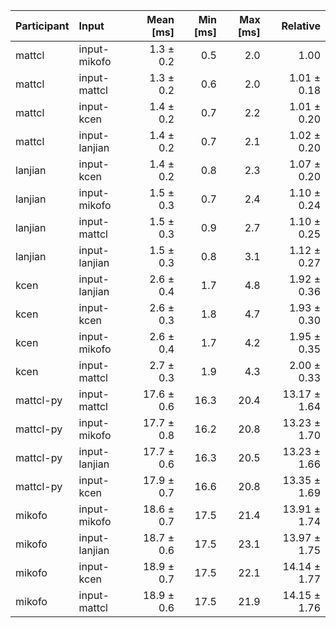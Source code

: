 | Participant | Input | Mean [ms] | Min [ms] | Max [ms] | Relative |
|:---|:---|---:|---:|---:|---:|
| mattcl | input-mikofo | 1.3 ± 0.2 | 0.5 | 2.0 | 1.00 |
| mattcl | input-mattcl | 1.3 ± 0.2 | 0.6 | 2.0 | 1.01 ± 0.18 |
| mattcl | input-kcen | 1.4 ± 0.2 | 0.7 | 2.2 | 1.01 ± 0.20 |
| mattcl | input-lanjian | 1.4 ± 0.2 | 0.7 | 2.1 | 1.02 ± 0.20 |
| lanjian | input-kcen | 1.4 ± 0.2 | 0.8 | 2.3 | 1.07 ± 0.20 |
| lanjian | input-mikofo | 1.5 ± 0.3 | 0.7 | 2.4 | 1.10 ± 0.24 |
| lanjian | input-mattcl | 1.5 ± 0.3 | 0.9 | 2.7 | 1.10 ± 0.25 |
| lanjian | input-lanjian | 1.5 ± 0.3 | 0.8 | 3.1 | 1.12 ± 0.27 |
| kcen | input-lanjian | 2.6 ± 0.4 | 1.7 | 4.8 | 1.92 ± 0.36 |
| kcen | input-kcen | 2.6 ± 0.3 | 1.8 | 4.7 | 1.93 ± 0.30 |
| kcen | input-mikofo | 2.6 ± 0.4 | 1.7 | 4.2 | 1.95 ± 0.35 |
| kcen | input-mattcl | 2.7 ± 0.3 | 1.9 | 4.3 | 2.00 ± 0.33 |
| mattcl-py | input-mattcl | 17.6 ± 0.6 | 16.3 | 20.4 | 13.17 ± 1.64 |
| mattcl-py | input-mikofo | 17.7 ± 0.8 | 16.2 | 20.8 | 13.23 ± 1.70 |
| mattcl-py | input-lanjian | 17.7 ± 0.6 | 16.3 | 20.5 | 13.23 ± 1.66 |
| mattcl-py | input-kcen | 17.9 ± 0.7 | 16.6 | 20.8 | 13.35 ± 1.69 |
| mikofo | input-mikofo | 18.6 ± 0.7 | 17.5 | 21.4 | 13.91 ± 1.74 |
| mikofo | input-lanjian | 18.7 ± 0.6 | 17.5 | 23.1 | 13.97 ± 1.75 |
| mikofo | input-kcen | 18.9 ± 0.7 | 17.5 | 22.1 | 14.14 ± 1.77 |
| mikofo | input-mattcl | 18.9 ± 0.6 | 17.5 | 21.9 | 14.15 ± 1.76 |
